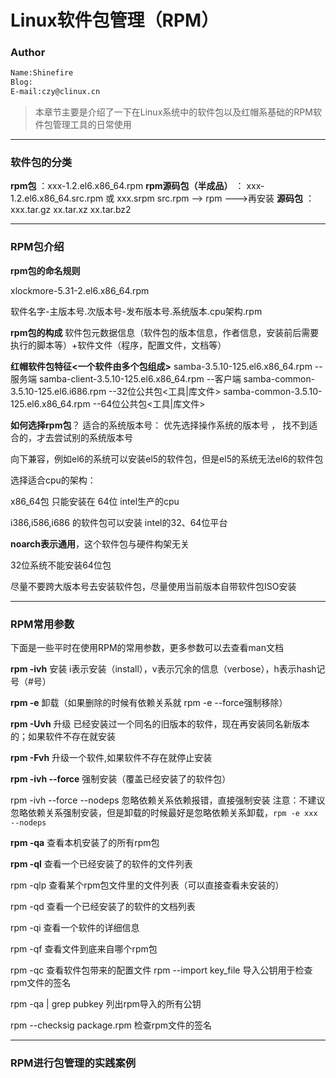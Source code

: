 # Linux软件包管理（RPM）



### Author

```txt
Name:Shinefire
Blog:
E-mail:czy@clinux.cn
```



> 本章节主要是介绍了一下在Linux系统中的软件包以及红帽系基础的RPM软件包管理工具的日常使用



---

### 软件包的分类

**rpm包** ：xxx-1.2.el6.x86_64.rpm 
**rpm源码包（半成品）** ： xxx-1.2.el6.x86_64.src.rpm 或 xxx.srpm  src.rpm --> rpm --->再安装 
**源码包** ：xxx.tar.gz  xx.tar.xz xx.tar.bz2





---

### RPM包介绍

**rpm包的命名规则**

xlockmore-5.31-2.el6.x86_64.rpm 

软件名字-主版本号.次版本号-发布版本号.系统版本.cpu架构.rpm



**rpm包的构成**
软件包元数据信息（软件包的版本信息，作者信息，安装前后需要执行的脚本等）+软件文件（程序，配置文件，文档等）



**红帽软件包特征<一个软件由多个包组成>**
samba-3.5.10-125.el6.x86_64.rpm          --服务端
samba-client-3.5.10-125.el6.x86_64.rpm   --客户端
samba-common-3.5.10-125.el6.i686.rpm     --32位公共包<工具|库文件>
samba-common-3.5.10-125.el6.x86_64.rpm   --64位公共包<工具|库文件>



**如何选择rpm包**？
适合的系统版本号： 优先选择操作系统的版本号 ， 找不到适合的，才去尝试别的系统版本号

向下兼容，例如el6的系统可以安装el5的软件包，但是el5的系统无法el6的软件包

选择适合cpu的架构：

x86_64包 只能安装在 64位 intel生产的cpu 

i386,i586,i686 的软件包可以安装 intel的32、64位平台         

**noarch表示通用**，这个软件包与硬件构架无关 

32位系统不能安装64位包

尽量不要跨大版本号去安装软件包，尽量使用当前版本自带软件包ISO安装



---

### RPM常用参数

下面是一些平时在使用RPM的常用参数，更多参数可以去查看man文档

**rpm -ivh**  安装  i表示安装（install），v表示冗余的信息（verbose），h表示hash记号（#号）

**rpm -e** 卸载（如果删除的时候有依赖关系就 rpm -e --force强制移除）

**rpm -Uvh**  升级  已经安装过一个同名的旧版本的软件，现在再安装同名新版本的；如果软件不存在就安装

**rpm -Fvh**  升级一个软件,如果软件不存在就停止安装

**rpm -ivh --force**  强制安装（覆盖已经安装了的软件包）

rpm -ivh --force --nodeps  忽略依赖关系依赖报错，直接强制安装
​	注意：不建议忽略依赖关系强制安装，但是卸载的时候最好是忽略依赖关系卸载，`rpm -e xxx --nodeps`

**rpm -qa**   查看本机安装了的所有rpm包

**rpm -ql**   查看一个已经安装了的软件的文件列表

rpm -qlp  查看某个rpm包文件里的文件列表（可以直接查看未安装的）

rpm -qd   查看一个已经安装了的软件的文档列表

rpm -qi   查看一个软件的详细信息

rpm -qf   查看文件到底来自哪个rpm包 

rpm -qc   查看软件包带来的配置文件 rpm --import key_file       导入公钥用于检查rpm文件的签名

rpm -qa | grep pubkey       列出rpm导入的所有公钥

rpm --checksig package.rpm  检查rpm文件的签名



---

### RPM进行包管理的实践案例